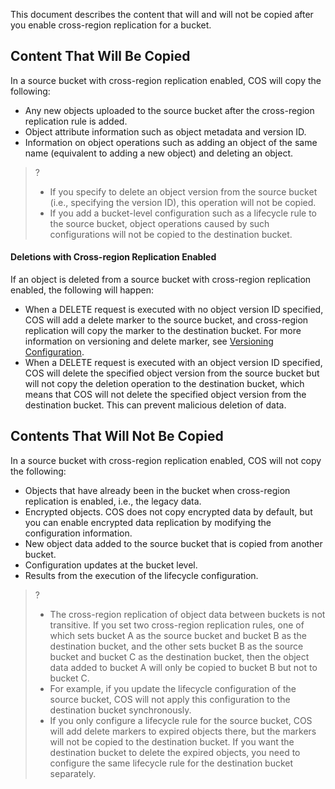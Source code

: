 This document describes the content that will and will not be copied after you enable cross-region replication for a bucket.

## Content That Will Be Copied

In a source bucket with cross-region replication enabled, COS will copy the following:

- Any new objects uploaded to the source bucket after the cross-region replication rule is added.
- Object attribute information such as object metadata and version ID.
- Information on object operations such as adding an object of the same name (equivalent to adding a new object) and deleting an object.

>?
> - If you specify to delete an object version from the source bucket (i.e., specifying the version ID), this operation will not be copied.
> - If you add a bucket-level configuration such as a lifecycle rule to the source bucket, object operations caused by such configurations will not be copied to the destination bucket.

#### Deletions with Cross-region Replication Enabled

If an object is deleted from a source bucket with cross-region replication enabled, the following will happen:

- When a DELETE request is executed with no object version ID specified, COS will add a delete marker to the source bucket, and cross-region replication will copy the marker to the destination bucket. For more information on versioning and delete marker, see [Versioning Configuration](/document/product/436/19884).
- When a DELETE request is executed with an object version ID specified, COS will delete the specified object version from the source bucket but will not copy the deletion operation to the destination bucket, which means that COS will not delete the specified object version from the destination bucket. This can prevent malicious deletion of data.

## Contents That Will Not Be Copied

In a source bucket with cross-region replication enabled, COS will not copy the following:

- Objects that have already been in the bucket when cross-region replication is enabled, i.e., the legacy data.
- Encrypted objects. COS does not copy encrypted data by default, but you can enable encrypted data replication by modifying the configuration information.
- New object data added to the source bucket that is copied from another bucket.
- Configuration updates at the bucket level.
- Results from the execution of the lifecycle configuration.

>?
>- The cross-region replication of object data between buckets is not transitive. If you set two cross-region replication rules, one of which sets bucket A as the source bucket and bucket B as the destination bucket, and the other sets bucket B as the source bucket and bucket C as the destination bucket, then the object data added to bucket A will only be copied to bucket B but not to bucket C.
>- For example, if you update the lifecycle configuration of the source bucket, COS will not apply this configuration to the destination bucket synchronously.
>- If you only configure a lifecycle rule for the source bucket, COS will add delete markers to expired objects there, but the markers will not be copied to the destination bucket. If you want the destination bucket to delete the expired objects, you need to configure the same lifecycle rule for the destination bucket separately.
